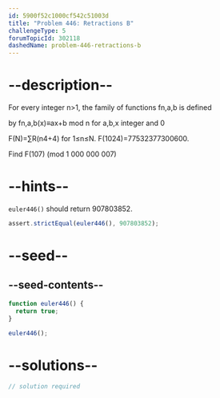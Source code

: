 ```yaml
---
id: 5900f52c1000cf542c51003d
title: "Problem 446: Retractions B"
challengeType: 5
forumTopicId: 302118
dashedName: problem-446-retractions-b
---
```


# --description--

For every integer n>1, the family of functions fn,a,b is defined

by fn,a,b(x)≡ax+b mod n for a,b,x integer and 0

F(N)=∑R(n4+4) for 1≤n≤N. F(1024)=77532377300600.

Find F(107) (mod 1 000 000 007)

# --hints--

`euler446()` should return 907803852.

```js
assert.strictEqual(euler446(), 907803852);
```

# --seed--

## --seed-contents--

```js
function euler446() {
  return true;
}

euler446();
```

# --solutions--

```js
// solution required
```
